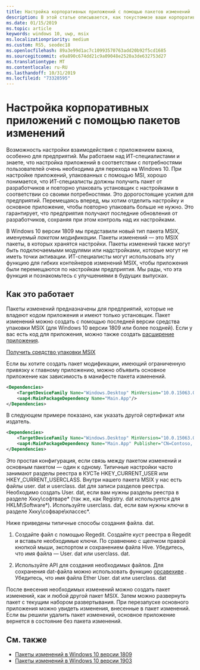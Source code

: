```yaml
---
title: Настройка корпоративных приложений с помощью пакетов изменений
description: В этой статье описывается, как токустомизе ваши корпоративные приложения с помощью пакетов MSIX модификации, в которых хранятся настройки.
ms.date: 01/15/2019
ms.topic: article
keywords: windows 10, uwp, msix
ms.localizationpriority: medium
ms.custom: RS5, seodec18
ms.openlocfilehash: 89a3e99d1ac7c10993570763add20b92f5cd1685
ms.sourcegitcommit: e9a890c674dd21c9a09048e2520a3de632753d27
ms.translationtype: MT
ms.contentlocale: ru-RU
ms.lasthandoff: 10/31/2019
ms.locfileid: "73328595"
---
```

# <a name="customize-your-enterprise-apps-with-modification-packages"></a>Настройка корпоративных приложений с помощью пакетов изменений 

Возможность настройки взаимодействия с приложением важна, особенно для предприятий. Мы работаем над ИТ-специалистами и знаете, что настройка приложений в соответствии с потребностями пользователей очень необходима для перехода на Windows 10. При настройке приложений, упакованных с помощью MSI, хорошо понимается, что ИТ-специалисты должны получить пакет от разработчиков и повторно упаковать установщик с настройками в соответствии со своими потребностями. Это дорогостоящие усилия для предприятий. Перемещаясь вперед, мы хотим отделить настройку и основное приложение, чтобы повторно упаковать больше не нужно. Это гарантирует, что предприятия получают последние обновления от разработчиков, сохраняя при этом контроль над их настройками.

В Windows 10 версии 1809 мы представили новый тип пакета MSIX, именуемый *пакетом модификации*. Пакеты изменений — это MSIX пакеты, в которых хранятся настройки. Пакеты изменений также могут быть подключаемыми модулями или надстройками, которые могут не иметь точки активации. ИТ-специалисты могут использовать эту функцию для гибких контейнеров изменений MSIX, чтобы приложения были перемещаются по настройкам предприятия. Мы рады, что эта функция и познакомьтесь с улучшениями в будущих выпусках. 

## <a name="how-it-works"></a>Как это работает

Пакеты изменений предназначены для предприятий, которые не владеют кодом приложения и имеют только установщик. Пакет изменений можно создать с помощью последней версии средства упаковки MSIX (для Windows 10 версии 1809 или более поздней). Если у вас есть код для приложения, можно также создать [расширение приложения](https://docs.microsoft.com/windows/uwp/launch-resume/how-to-create-an-extension). 

<div class="nextstepaction"><p><a class="x-hidden-focus" href="https://www.microsoft.com/p/msix-packaging-tool/9n5lw3jbcxkf" data-linktype="external">Получить средство упаковки MSIX</a></p></div>

Если вы хотите создать пакет модификации, имеющий ограниченную привязку к главному приложению, можно объявить основное приложение как зависимость в манифесте пакета изменений. 

``` xml
<Dependencies>
    <TargetDeviceFamily Name="Windows.Desktop" MinVersion="10.0.15063.0"/>
    <uap4:MainPackageDependency Name="Main.App"/>
</Dependencies>
```

В следующем примере показано, как указать другой сертификат или издатель.

``` xml
<Dependencies>
    <TargetDeviceFamily Name="Windows.Desktop" MinVersion="10.0.15063.0"/>
    <uap4:MainPackageDependency Name="Main.App" Publisher="CN=Contoso, C=US" />
</Dependencies>

```

Это простая конфигурация, если связь между пакетом изменений и основным пакетом — один к одному. Типичные настройки часто занимают разделы реестра в КУСТе HKEY_CURRENT_USER или HKEY_CURRENT_USERCLASS. Внутри нашего пакета MSIX у нас есть файлы user. dat и userclass. dat для записи разделов реестра. Необходимо создать User. dat, если вам нужны разделы реестра в разделе Хкку\софтваре\* (так же, как Registry. dat используется для HKLM\Software\*). Используйте userclass. dat, если вам нужны ключи в разделе Хкку\софваре\классес\*. 

Ниже приведены типичные способы создания файла. dat. 

1. Создайте файл с помощью Regedit. Создайте куст реестра в Regedit и вставьте необходимые ключи. По сравнению с щелчком правой кнопкой мыши, экспортом и сохранением файла Hive. Убедитесь, что имя файла — User. dat или userclass. dat.

2. Используйте API для создания необходимых файлов. Для сохранения dat-файла можно использовать функцию [орсавехиве](https://docs.microsoft.com/windows/win32/devnotes/orsavehive) . Убедитесь, что имя файла Ether User. dat или userclass. dat

После внесения необходимых изменений можно создать пакет изменений, как и любой другой пакет MSIX. Затем можно развернуть пакет с текущим набором развертывания. При перезапуске основного приложения можно увидеть изменения, внесенные в пакет изменений. Если вы решили удалить пакет изменений, основное приложение вернется в состояние без пакета изменений. 

## <a name="see-also"></a>См. также
- [Пакеты изменений в Windows 10 версии 1809](modification-package-1809-update.md)
- [Пакеты изменений в Windows 10 версии 1903](modification-package-1903.md)
